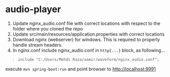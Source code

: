# audio-player

1. Update nginx_audio.conf file with correct locations with respect to the folder where you cloned the repo
2. Update src/main/resources/application.properties with correct locations
3. Download nginx (webserver) for windows. This is required to properly handle stream headers.
4. In nginx.conf include nginx_audio.conf in ``http{...}`` block, as following...

>``include "C:/Users/Mehdi Raza/aamir/waveform/nginx_audio.conf";``


execute `mvn spring-boot:run` and point browser to <http://localhost:9991> 

